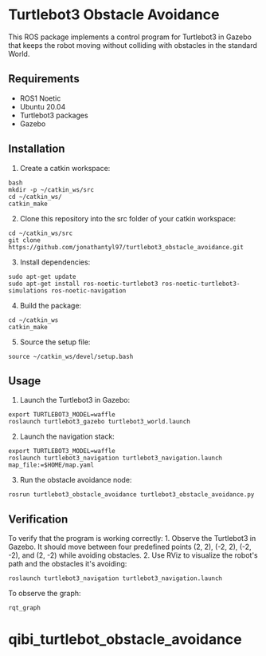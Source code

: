 # Turtlebot3 Obstacle Avoidance

This ROS package implements a control program for Turtlebot3 in Gazebo that keeps the robot moving without colliding with obstacles in the standard World.

## Requirements

- ROS1 Noetic
- Ubuntu 20.04
- Turtlebot3 packages
- Gazebo

## Installation

1. Create a catkin workspace:
```
bash
mkdir -p ~/catkin_ws/src
cd ~/catkin_ws/
catkin_make
```
2. Clone this repository into the src folder of your catkin workspace:
```
cd ~/catkin_ws/src
git clone https://github.com/jonathantyl97/turtlebot3_obstacle_avoidance.git
```
3. Install dependencies:
```
sudo apt-get update
sudo apt-get install ros-noetic-turtlebot3 ros-noetic-turtlebot3-simulations ros-noetic-navigation
```
4. Build the package:
```
cd ~/catkin_ws
catkin_make
```
5. Source the setup file:
```
source ~/catkin_ws/devel/setup.bash
```
## Usage

1. Launch the Turtlebot3 in Gazebo:
```
export TURTLEBOT3_MODEL=waffle
roslaunch turtlebot3_gazebo turtlebot3_world.launch
```
2. Launch the navigation stack:
```
export TURTLEBOT3_MODEL=waffle
roslaunch turtlebot3_navigation turtlebot3_navigation.launch map_file:=$HOME/map.yaml
```
3. Run the obstacle avoidance node:
```
rosrun turtlebot3_obstacle_avoidance turtlebot3_obstacle_avoidance.py
```
## Verification

To verify that the program is working correctly:
	1. Observe the Turtlebot3 in Gazebo. It should move between four predefined points (2, 2), (-2, 2), (-2, -2), and (2, -2) while avoiding obstacles.
	2. Use RViz to visualize the robot's path and the obstacles it's avoiding:
```
roslaunch turtlebot3_navigation turtlebot3_navigation.launch
```

To observe the graph:

```
rqt_graph
```	
# qibi_turtlebot_obstacle_avoidance

